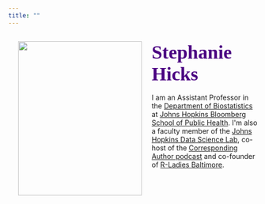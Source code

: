 ```yaml
---
title: ""
---
```


<div>
    <img style="float: left; margin:0px 20px" src="/./images/Hicks_small.jpg" width="250" height="312" />
    <h2 class="no_margin"><font style="font-size:4vw" color="#4B0082"><font face='Great Vibes'>Stephanie Hicks</font></font></h2> I am an Assistant Professor in the <a href="https://www.jhsph.edu/departments/biostatistics/">Department of Biostatistics</a> at <a href="https://www.jhsph.edu">Johns Hopkins Bloomberg School of Public Health</a>. I'm also a faculty member of the <a href="http://jhudatascience.org">Johns Hopkins Data Science Lab</a>, co-host of the <a href="https://twitter.com/CorrespondAuth">Corresponding Author podcast</a> and co-founder of <a href="https://rladies-baltimore.github.io">R-Ladies Baltimore</a>.</p>

</div>
